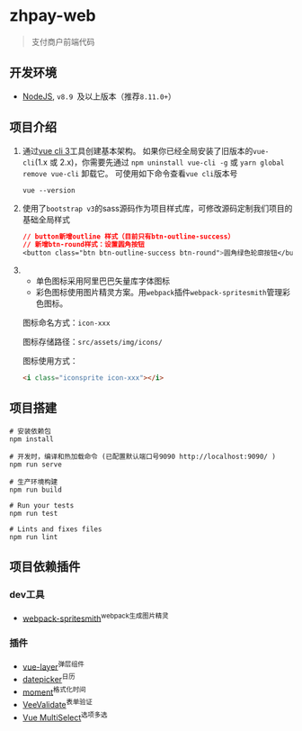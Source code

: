 # zhpay-web

> 支付商户前端代码

## 开发环境
* [NodeJS](`https://nodejs.org/en/`), `v8.9 `及以上版本（推荐`8.11.0+`）

## 项目介绍
1. 通过[vue cli 3](https://cli.vuejs.org/zh/guide/installation.html)工具创建基本架构。
如果你已经全局安装了旧版本的` vue-cli `(1.x 或 2.x)，你需要先通过 `npm uninstall vue-cli -g` 或 `yarn global remove vue-cli` 卸载它。
可使用如下命令查看`vue cli`版本号
    ```
    vue --version
    ```
2. 使用了`bootstrap v3`的sass源码作为项目样式库，可修改源码定制我们项目的基础全局样式
    ``` css
    // button新增outline 样式（目前只有btn-outline-success）
    // 新增btn-round样式：设置圆角按钮
    <button class="btn btn-outline-success btn-round">圆角绿色轮廓按钮</button>
    ```
3. - 单色图标采用阿里巴巴矢量库字体图标
   - 彩色图标使用图片精灵方案。用`webpack`插件`webpack-spritesmith`管理彩色图标。

    图标命名方式：`icon-xxx`
    
    图标存储路径：`src/assets/img/icons/`
    
    图标使用方式：
    ``` html
    <i class="iconsprite icon-xxx"></i>
    ```
     
## 项目搭建
```
# 安装依赖包
npm install

# 开发时，编译和热加载命令 (已配置默认端口号9090 http://localhost:9090/ )
npm run serve

# 生产环境构建
npm run build

# Run your tests
npm run test

# Lints and fixes files
npm run lint
```

## 项目依赖插件

### dev工具
- [webpack-spritesmith](https://github.com/mixtur/webpack-spritesmith#readme)<sup>webpack生成图片精灵</sup>

### 插件
- [vue-layer](https://github.com/zuoyanart/vue-layer)<sup>弹层组件</sup>
- [datepicker](https://github.com/mengxiong10/vue2-datepicker)<sup>日历</sup>
- [moment](https://github.com/moment/moment/)<sup>格式化时间</sup>
- [VeeValidate](https://github.com/baianat/vee-validate)<sup>表单验证</sup>
- [Vue MultiSelect](https://vue-multiselect.js.org/)<sup>选项多选</sup>
